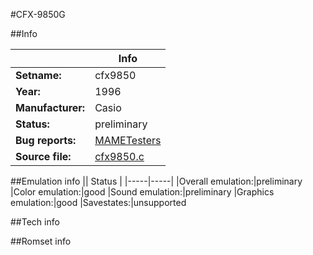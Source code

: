 #CFX-9850G

##Info

||Info|
|-----|-----|
|**Setname:**|cfx9850
|**Year:**|1996
|**Manufacturer:**|Casio
|**Status:**|preliminary
|**Bug reports:**|[MAMETesters](http://mametesters.org/view_all_set.php?type=1&temporary=y&search=cfx9850.c)
|**Source file:**|[cfx9850.c](https://github.com/mamedev/mame/blob/master/src/mess/drivers/cfx9850.c)

##Emulation info
|| Status |
|-----|-----|
|Overall emulation:|preliminary
|Color emulation:|good
|Sound emulation:|preliminary
|Graphics emulation:|good
|Savestates:|unsupported

##Tech info

##Romset info

<!--- START OF EDITED COMMENT DO NOT TOUCH TEXT ABOVE-->
